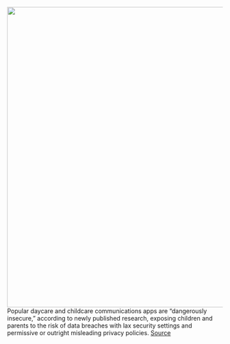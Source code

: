 <img src='https://cdn.vox-cdn.com/thumbor/A3HZoSOAS5meXzLJX8RzfS6MGhY=/0x0:2040x1360/1200x800/filters:focal(857x517:1183x843)/cdn.vox-cdn.com/uploads/chorus_image/image/71000429/akrales_220309_4977_0324.0.jpg' width='700px' /><br/>
Popular daycare and childcare communications apps are “dangerously insecure,” according to newly published research, exposing children and parents to the risk of data breaches with lax security settings and permissive or outright misleading privacy policies.
<a href='https://www.theverge.com/2022/6/21/23177265/daycare-apps-dangerously-insecure-eff-brightwheel-tadpole-himama'> Source <a/>